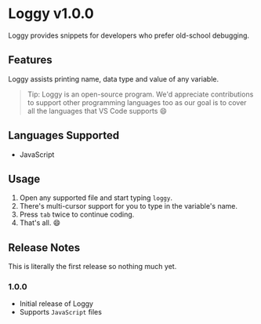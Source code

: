 # Loggy v1.0.0

Loggy provides snippets for developers who prefer old-school debugging.

## Features

Loggy assists printing name, data type and value of any variable.

> Tip: Loggy is an open-source program. We'd appreciate contributions to support other programming languages too as our goal is to cover all the languages that VS Code supports :smile:

## Languages Supported

- JavaScript

## Usage

1. Open any supported file and start typing `loggy`.
2. There's multi-cursor support for you to type in the variable's name.
3. Press `tab` twice to continue coding.
4. That's all. :smile:

## Release Notes

This is literally the first release so nothing much yet.

### 1.0.0

- Initial release of Loggy
- Supports `JavaScript` files
